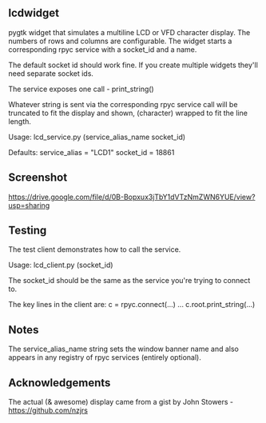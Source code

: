lcdwidget
---------
pygtk widget that simulates a multiline LCD or VFD character display. 
The numbers of rows and columns are configurable.
The widget starts a corresponding rpyc service with a socket_id and a
name. 

The default socket id should work fine. If you create multiple widgets
they'll need separate socket ids.

The service exposes one call - print_string()

Whatever string is sent via the corresponding rpyc service call will be truncated 
to fit the display and shown, (character) wrapped to fit the line length.

Usage: lcd_service.py (service_alias_name socket_id)

Defaults:
        service_alias = "LCD1"
        socket_id = 18861

Screenshot
----------
https://drive.google.com/file/d/0B-Bopxux3jTbY1dVTzNmZWN6YUE/view?usp=sharing


Testing
-------
The test client demonstrates how to call the service. 

Usage: lcd_client.py (socket_id)

The socket_id should be the same as the service you're trying to connect to.

The key lines in the client are:
c = rpyc.connect(...)
...
c.root.print_string(...)

Notes
-----
The service_alias_name string sets the window banner name and also appears in any 
registry of rpyc services (entirely optional).

Acknowledgements
----------------
The actual (& awesome) display came from a gist by John Stowers - https://github.com/nzjrs

